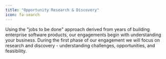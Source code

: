 ```yaml
---
title: "Opportunity Research & Discovery"
icon: fa-search
---
```


Using the "jobs to be done" approach derived from years of building enterprise software products, our engagements begin with understanding your business. During the first phase of our engagement we will focus on research and discovery - understanding challenges, opportunities, and feasibility.
